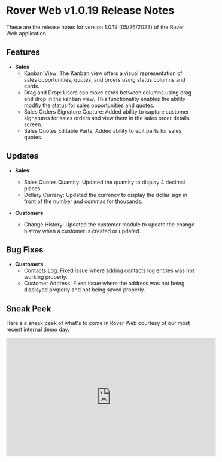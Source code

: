 # Rover Web v1.0.19 Release Notes

<badge text= "Version 1.0.19" vertical="middle" />

<PageHeader />

These are the release notes for version 1.0.19 (05/26/2023) of the Rover Web application.

## Features

- **Sales**
  - Kanban View: The Kanban view offers a visual representation of sales opportunities, quotes, and orders using status columns and cards.
  - Drag and Drop: Users can move cards between columns using drag and drop in the kanban view. This functionality enables the ability modfiy the status for sales opportunities and quotes.
  - Sales Orders Signature Capture: Added ability to capture customer signatures for sales orders and view them in the sales order details screen.
  - Sales Quotes Editable Parts: Added ability to edit parts for sales quotes.

## Updates

- **Sales**

  - Sales Quotes Quantity: Updated the quantity to display 4 decimal places.
  - Dollary Curreny: Updated the currency to display the dollar sign in front of the number and commas for thousands.

- **Customers**
  - Change History: Updated the customer module to update the change histroy when a customer is created or updated.

## Bug Fixes

- **Customers**
  - Contacts Log: Fixed issue where adding contacts log entries was not working properly.
  - Customer Address: Fixed issue where the address was not being displayed properly and not being saved properly.

## Sneak Peek

Here's a sneak peek of what's to come in Rover Web courtesy of our most recent internal demo day.

<iframe width="560" height="315" src="https://www.youtube.com/embed/jb5Ht7JaWr4" title="YouTube video player" frameborder="0" allow="accelerometer; autoplay; clipboard-write; encrypted-media; gyroscope; picture-in-picture; web-share" allowfullscreen></iframe>

<PageFooter />

